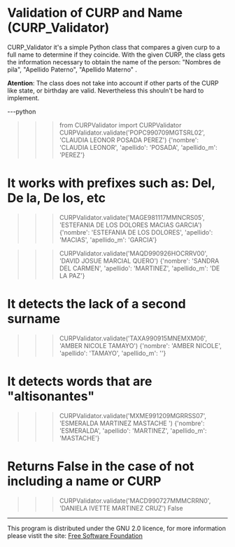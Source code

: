 # Validation of CURP and Name (CURP_Validator)

CURP_Validator it's a simple Python class that compares a given curp to a full name to determine if they coincide. With the given CURP, the class gets the information 
necessary to obtain the name of the person: "Nombres de pila", "Apellido Paterno", "Apellido Materno" .

**Atention**: The class does not take into account if other parts of the CURP like state, or birthday are valid. Nevertheless this shouln't be hard to implement.

---python
>>> from CURPValidator import CURPValidator
>>> CURPValidator.validate('POPC990709MGTSRL02', 'CLAUDIA LEONOR POSADA PEREZ')
{'nombre': 'CLAUDIA LEONOR', 'apellido': 'POSADA', 'apellido_m': 'PEREZ'}
	
# It works with prefixes such as: Del, De la, De los, etc
>>> CURPValidator.validate('MAGE981117MMNCRS05', 'ESTEFANIA DE LOS DOLORES MACIAS GARCIA')
{'nombre': 'ESTEFANIA DE LOS DOLORES', 'apellido': 'MACIAS', 'apellido_m': 'GARCIA'}

>>> CURPValidator.validate('MAQD990926HOCRRV00', 'DAVID JOSUE MARCIAL QUERO')
{'nombre': 'SANDRA DEL CARMEN', 'apellido': 'MARTINEZ', 'apellido_m': 'DE LA PAZ'}
	
# It detects the lack of a second surname
>>> CURPValidator.validate('TAXA990915MNEMXM06', 'AMBER NICOLE TAMAYO')
{'nombre': 'AMBER NICOLE', 'apellido': 'TAMAYO', 'apellido_m': ''}
	
# It detects words that are "altisonantes"
>>> CURPValidator.validate('MXME991209MGRRSS07', 'ESMERALDA MARTINEZ MASTACHE ')
{'nombre': 'ESMERALDA', 'apellido': 'MARTINEZ', 'apellido_m': 'MASTACHE'}

# Returns False in the case of not including a name or CURP
>>> CURPValidator.validate('MACD990727MMMCRRN0', 'DANIELA IVETTE MARTINEZ CRUZ')
False
---
	 
This program is distributed under the GNU 2.0 licence, for more information please vistit the site: [Free Software Foundation](https://www.gnu.org/licenses/old-licenses/gpl-2.0.html) 

